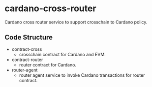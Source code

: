 # cardano-cross-router
Cardano cross router service to support crosschain to Cardano policy.

## Code Structure

- contract-cross
  - crosschain contract for Cardano and EVM.
- contract-router
  - router contract for Cardano.
- router-agent
  - router agent service to invoke Cardano transactions for router contract.


